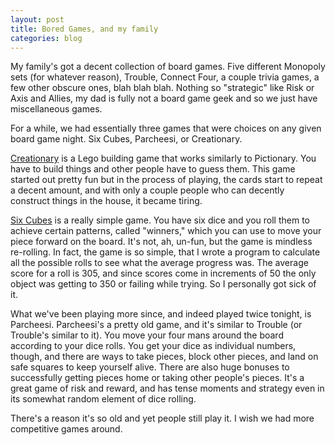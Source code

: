 ```yaml
---
layout: post
title: Bored Games, and my family
categories: blog
---
```

My family's got a decent collection of board games. Five different Monopoly sets (for whatever reason), Trouble, Connect Four, a couple trivia games, a few other obscure ones, blah blah blah. Nothing so "strategic" like Risk or Axis and Allies, my dad is fully not a board game geek and so we just have miscellaneous games.

For a while, we had essentially three games that were choices on any given board game night. Six Cubes, Parcheesi, or Creationary.

[Creationary](http://shop.lego.com/en-US/Creationary-3844) is a Lego building game that works similarly to Pictionary. You have to build things and other people have to guess them. This game started out pretty fun but in the process of playing, the cards start to repeat a decent amount, and with only a couple people who can decently construct things in the house, it became tiring.

[Six Cubes](http://boardgamegeek.com/boardgame/5208/six-cubes) is a really simple game. You have six dice and you roll them to achieve certain patterns, called "winners," which you can use to move your piece forward on the board. It's not, ah, un-fun, but the game is mindless re-rolling. In fact, the game is so simple, that I wrote a program to calculate all the possible rolls to see what the average progress was. The average score for a roll is 305, and since scores come in increments of 50 the only object was getting to 350 or failing while trying. So I personally got sick of it.

What we've been playing more since, and indeed played twice tonight, is Parcheesi. Parcheesi's a pretty old game, and it's similar to Trouble (or Trouble's similar to it). You move your four mans around the board according to your dice rolls. You get your dice as individual numbers, though, and there are ways to take pieces, block other pieces, and land on safe squares to keep yourself alive. There are also huge bonuses to successfully getting pieces home or taking other people's pieces. It's a great game of risk and reward, and has tense moments and strategy even in its somewhat random element of dice rolling.

There's a reason it's so old and yet people still play it. I wish we had more competitive games around.
